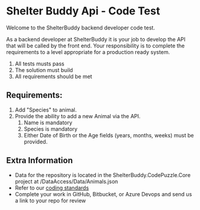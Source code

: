 # Shelter Buddy Api - Code Test

Welcome to the ShelterBuddy backend developer code test.  

As a backend developer at ShelterBuddy it is your job to develop the API that will be called by the front end.  Your responsibility is to complete the requirements to a level appropriate for a production ready system.

1. All tests musts pass
2. The solution must build 
3. All requirements should be met

## Requirements:

1. Add "Species" to animal.   
2. Provide the ability to add a new Animal via the API.
    1. Name is mandatory
    2. Species is mandatory
    3. Either Date of Birth or the Age fields (years, months, weeks) must be provided.

## Extra Information

* Data for the repository is located in the ShelterBuddy.CodePuzzle.Core project at /DataAccess/Data/Animals.json
* Refer to our [coding standards](../coding-standards.md)
* Complete your work in GitHub, Bitbucket, or Azure Devops and send us a link to your repo for review